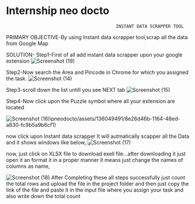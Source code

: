 # Internship neo docto
                                              INSTANT DATA SCRAPPER TOOL
                            
PRIMARY OBJECTIVE-By using Instant data scrapper tool,scrap all the data from Google Map

SOLUTION-
Step1-First of all add instant data scrapper upon your google extension
![Screenshot (19)](https://github.com/prashant9621/Internshipneodocto/assets/136049491/21088a08-cf2a-476c-a65c-4036a2db3cd4)



Step2-Now search the Area and Pincode in Chrome for which you assigned the task.
![Screenshot (14)](https://github.com/prashant9621/Internshipneodocto/assets/136049491/5ace9b28-9f41-41dc-bf4e-0a6325b90b6e)




Step3-scroll down the list untill you see NEXT tab
![Screenshot (15)](https://github.com/prashant9621/Internshipneodocto/assets/136049491/afe0fbfd-4bfc-4b09-9c18-fb5d75472c5e)



Step4-Now click upon the Puzzle symbol where all your extension are located

![Screenshot (16)](https://github.com/prashant9621/Internsh/assets/136049491/8e26d46b-1164-48ed-a830-fc9b5a9b6cf1)ipneodocto/assets/136049491/8e26d46b-1164-48ed-a830-fc9b5a9b6cf1)

now click upon Instant data scrapper
It will autmatically scapper all the Data and it shows windows like below,
![Screenshot (17)](https://github.com/prashant9621/Internshipneodocto/assets/136049491/6bb4c222-531b-4b1e-a627-5e6b9e8358a4)


now, just click on XLSX file to download exell file...after downloading it just open it an format it in a proper manner it means just change the names of columns as name,

![Screenshot (18)](https://github.com/prashant9621/Internshipneodocto/assets/136049491/94badc25-989d-4d5c-9cf9-8e0264aca156)
 After Completing these all steps successfully just count the total rows and upload the file in the project folder and then just copy the link of the file and paste it in the input file where you assign your task and also write down the total count




